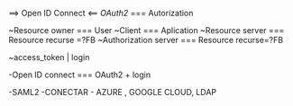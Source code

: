 ==> Open ID Connect <==
*OAuth2* === Autorization
 
 ~Resource owner === User
 ~Client === Aplication
 ~Resource server === Resource recurse =?FB
 ~Authorization server === Resource recurse=?FB

 ~access_token | login

 -Open ID connect === OAuth2 + login


-SAML2
-CONECTAR - AZURE , GOOGLE CLOUD, LDAP